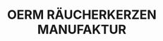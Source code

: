---
title: "OERM RÄUCHERKERZEN MANUFAKTUR"
url: /aue/oerm-raeucherkerzen-manufaktur/
shop: Allgemein
---